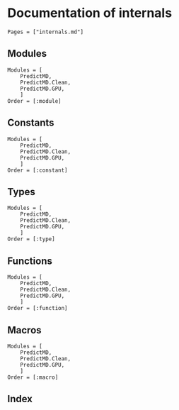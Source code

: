 <!-- Beginning of file -->

# Documentation of internals

```@contents
Pages = ["internals.md"]
```

## Modules

```@autodocs
Modules = [
    PredictMD,
    PredictMD.Clean,
    PredictMD.GPU,
    ]
Order = [:module]
```

## Constants

```@autodocs
Modules = [
    PredictMD,
    PredictMD.Clean,
    PredictMD.GPU,
    ]
Order = [:constant]
```

## Types

```@autodocs
Modules = [
    PredictMD,
    PredictMD.Clean,
    PredictMD.GPU,
    ]
Order = [:type]
```

## Functions

```@autodocs
Modules = [
    PredictMD,
    PredictMD.Clean,
    PredictMD.GPU,
    ]
Order = [:function]
```

## Macros

```@autodocs
Modules = [
    PredictMD,
    PredictMD.Clean,
    PredictMD.GPU,
    ]
Order = [:macro]
```

## Index

```@index
```

<!-- End of file -->
